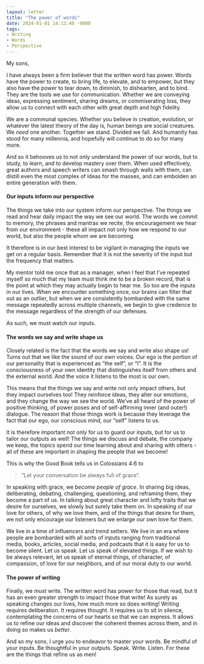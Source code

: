```yaml
---
layout: letter
title: "The power of words"
date: 2024-01-01 14:12:40 -0800
tags:
- Writing
- Words
- Perspective
---
```

My sons,

I have always been a firm believer that the written word has power. Words have the power to create, to bring life, to elevate, and to empower, but they also have the power to tear down, to diminish, to dishearten, and to bind. They are the tools we use for communication. Whether we are conveying ideas, expressing sentiment, sharing dreams, or commiserating loss, they allow us to connect with each other with great depth and high fidelity.

We are a communal species. Whether you believe in creation, evolution, or whatever the latest theory of the day is, human beings are social creatures. We *need* one another. Together we stand. Divided we fall. And humanity has stood for many millennia, and hopefully will continue to do so for many more.

And so it behooves us to not only understand the power of our words, but to study, to learn, and to develop mastery over them. When used effectively, great authors and speech writers can smash through walls with them, can distill even the most complex of ideas for the masses, and can embolden an entire generation with them.

#### Our inputs inform our perspective
The things we take into our system inform our perspective. The things we read and hear daily impact the way we see our world. The words we commit to memory, the phrases and mantras we recite, the encouragement we hear from our environment - these all impact not only how we respond to our world, but also the people whom we are becoming.

It therefore is in our best interest to be vigilant in managing the inputs we get on a regular basis. Remember that it is not the severity of the input but the frequency that matters.

My mentor told me once that as a manager, when I feel that I’ve repeated myself so much that my team must think me to be a broken record, that is the point at which they may actually begin to hear me. So too are the inputs in our lives. When we encounter something once, our brains can filter that out as an outlier, but when we are consistently bombarded with the same message repeatedly across multiple channels, we begin to give credence to the message regardless of the strength of our defenses.

As such, we must watch our inputs.

#### The words we say and write shape us
Closely related is the fact that the words we say and write also shape us! Turns out that we like the sound of our own voices. Our ego is the portion of our personality that is experienced as “the self”, or “I”. It is the consciousness of your own identity that distinguishes itself from others and the external world. And the voice it listens to the most is our own.

This means that the things we say and write not only impact others, but they impact ourselves too! They reinforce ideas, they alter our emotions, and they change the way we see the world. We’ve all heard of the power of positive thinking, of power poses and of self-affirming inner (and outer!) dialogue. The reason that those things work is because they leverage the fact that our ego, our conscious mind, our “self” listens to us.

It is therefore important not only for us to guard our inputs, but for us to tailor our outputs as well! The things we discuss and debate, the company we keep, the topics spend our time learning about and sharing with others - all of these are important in shaping the people that we become!

This is why the Good Book tells us in Colossians 4:6 to

> “Let your conversation be always full of grace”.

In speaking with grace, we *become people of grace*. In sharing big ideas, deliberating, debating, challenging, questioning, and reframing them, they become a part of us. In talking about great character and lofty traits that we desire for ourselves, we slowly but surely take them on. In speaking of our love for others, of why we love them, and of the things that desire for them, we not only encourage our listeners but we enlarge our own love for them.

We live in a time of influencers and trend setters. We live in an era where people are bombarded with all sorts of inputs ranging from traditional media, books, articles, social media, and podcasts that it is easy for us to become silent. Let us speak. Let us speak of elevated things. If we wish to be always relevant, let us speak of eternal things, of character, of compassion, of love for our neighbors, and of our moral duty to our world.

#### The power of writing
Finally, we *must* write. The written word has power for those that read, but it has an even greater strength to impact those that write! As surely as speaking changes our lives, how much more so does writing! Writing requires deliberation. It requires thought. It requires us to sit in silence, contemplating the concerns of our hearts so that we can express. It allows us to refine our ideas and discover the coherent themes across them, and in doing so makes us *better*.

And so my sons, I urge you to endeavor to master your words. Be mindful of your inputs. Be thoughtful in your outputs. Speak. Write. Listen. For these are the things that refine us as men!
